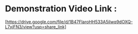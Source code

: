 # Demonstration Video Link : 
[https://drive.google.com/file/d/1B47FlaroHH533A5iIwq9dOXQ-L7xjFN3/view?usp=share_link]
